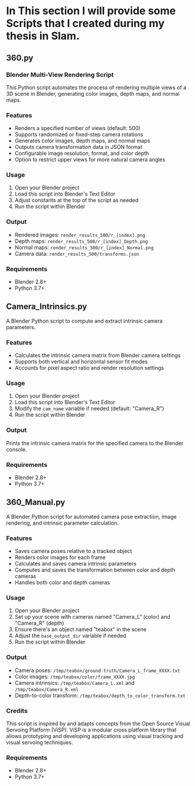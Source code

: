 # In This section I will provide some Scripts that I created during my thesis in Slam.


## 360.py 

### Blender Multi-View Rendering Script

This Python script automates the process of rendering multiple views of a 3D scene in Blender, generating color images, depth maps, and normal maps.

### Features

- Renders a specified number of views (default: 500)
- Supports randomized or fixed-step camera rotations
- Generates color images, depth maps, and normal maps
- Outputs camera transformation data in JSON format
- Configurable image resolution, format, and color depth
- Option to restrict upper views for more natural camera angles

### Usage

1. Open your Blender project
2. Load this script into Blender's Text Editor
3. Adjust constants at the top of the script as needed
4. Run the script within Blender

### Output

- Rendered images: `render_results_500/r_[index].png`
- Depth maps: `render_results_500/r_[index]_Depth.png`
- Normal maps: `render_results_500/r_[index]_Normal.png`
- Camera data: `render_results_500/transforms.json`

### Requirements

- Blender 2.8+
- Python 3.7+


## Camera_Intrinsics.py

A Blender Python script to compute and extract intrinsic camera parameters.

### Features

- Calculates the intrinsic camera matrix from Blender camera settings
- Supports both vertical and horizontal sensor fit modes
- Accounts for pixel aspect ratio and render resolution settings

### Usage

1. Open your Blender project
2. Load this script into Blender's Text Editor
3. Modify the `cam_name` variable if needed (default: "Camera_R")
4. Run the script within Blender

### Output

Prints the intrinsic camera matrix for the specified camera to the Blender console.

### Requirements

- Blender 2.8+
- Python 3.7+


## 360_Manual.py

A Blender Python script for automated camera pose extraction, image rendering, and intrinsic parameter calculation.



### Features

- Saves camera poses relative to a tracked object
- Renders color images for each frame
- Calculates and saves camera intrinsic parameters
- Computes and saves the transformation between color and depth cameras
- Handles both color and depth cameras

### Usage

1. Open your Blender project
2. Set up your scene with cameras named "Camera_L" (color) and "Camera_R" (depth)
3. Ensure there's an object named "teabox" in the scene
4. Adjust the `base_output_dir` variable if needed
5. Run the script within Blender

### Output

- Camera poses: `/tmp/teabox/ground-truth/Camera_L_frame_XXXX.txt`
- Color images: `/tmp/teabox/color/frame_XXXX.jpg`
- Camera intrinsics: `/tmp/teabox/Camera_L.xml` and `/tmp/teabox/Camera_R.xml`
- Depth-to-color transform: `/tmp/teabox/depth_to_color_transform.txt`

### Credits
This script is inspired by and adapts concepts from the Open Source Visual Servoing Platform (ViSP). ViSP is a modular cross platform library that allows prototyping and developing applications using visual tracking and visual servoing techniques.

### Requirements

- Blender 2.8+
- Python 3.7+
